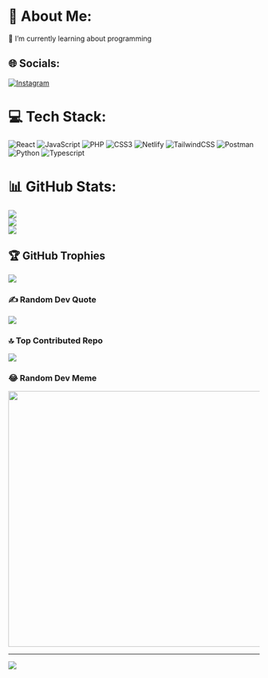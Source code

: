 # 💫 About Me:
🌱 I’m currently learning about programming<br>


## 🌐 Socials:
[![Instagram](https://img.shields.io/badge/Instagram-%23E4405F.svg?logo=Instagram&logoColor=white)](https://instagram.com/zxxk01) 

# 💻 Tech Stack:
![React](https://img.shields.io/badge/react-%2320232a.svg?style=for-the-badge&logo=react&logoColor=%2361DAFB) ![JavaScript](https://img.shields.io/badge/javascript-%23323330.svg?style=for-the-badge&logo=javascript&logoColor=%23F7DF1E) ![PHP](https://img.shields.io/badge/php-%23777BB4.svg?style=for-the-badge&logo=php&logoColor=white) ![CSS3](https://img.shields.io/badge/css3-%231572B6.svg?style=for-the-badge&logo=css3&logoColor=white) ![Netlify](https://img.shields.io/badge/netlify-%23000000.svg?style=for-the-badge&logo=netlify&logoColor=#00C7B7) ![TailwindCSS](https://img.shields.io/badge/tailwindcss-%2338B2AC.svg?style=for-the-badge&logo=tailwind-css&logoColor=white) ![Postman](https://img.shields.io/badge/Postman-FF6C37?style=for-the-badge&logo=postman&logoColor=white) ![Python](https://img.shields.io/badge/python-3670A0?style=for-the-badge&logo=python&logoColor=ffdd54)
 ![Typescript](https://img.shields.io/badge/typescript-%23323330?style=for-the-badge&logo=typescript&logoColor=%2361DAFB)

# 📊 GitHub Stats:
![](https://github-readme-stats.vercel.app/api?username=mmoz&theme=dark&hide_border=true&include_all_commits=false&count_private=false)<br/>
![](https://github-readme-streak-stats.herokuapp.com/?user=mmoz&theme=dark&hide_border=true)<br/>
![](https://github-readme-stats.vercel.app/api/top-langs/?username=mmoz&theme=dark&hide_border=true&include_all_commits=false&count_private=false&layout=compact)

## 🏆 GitHub Trophies
![](https://github-profile-trophy.vercel.app/?username=mmoz&theme=radical&no-frame=true&no-bg=false&margin-w=4)

### ✍️ Random Dev Quote
![](https://quotes-github-readme.vercel.app/api?type=horizontal&theme=dark)

### 🔝 Top Contributed Repo
![](https://github-contributor-stats.vercel.app/api?username=mmoz&limit=5&theme=dark&combine_all_yearly_contributions=true)

### 😂 Random Dev Meme
<img src="https://media.tenor.com/41I-iMyClCgAAAAS/programmer-programming.gif" width="512px"/>

---
[![](https://visitcount.itsvg.in/api?id=mmoz&icon=0&color=8)](https://visitcount.itsvg.in)

<!-- Proudly created with GPRM ( https://gprm.itsvg.in ) -->
